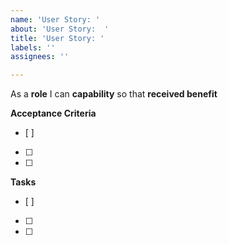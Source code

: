 ```yaml
---
name: 'User Story: '
about: 'User Story:  '
title: 'User Story: '
labels: ''
assignees: ''

---
```


As a **role** I can **capability** so that **received benefit**

**Acceptance Criteria**
- [ ] 
- [ ] 
- [ ] 

**Tasks**
- [ ] 
- [ ] 
- [ ]
